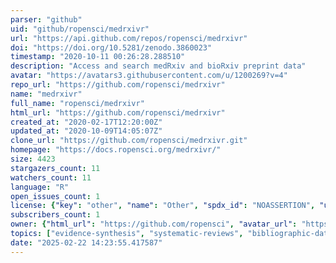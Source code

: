 ```yaml
---
parser: "github"
uid: "github/ropensci/medrxivr"
url: "https://api.github.com/repos/ropensci/medrxivr"
doi: "https://doi.org/10.5281/zenodo.3860023"
timestamp: "2020-10-11 00:26:28.288510"
description: "Access and search medRxiv and bioRxiv preprint data"
avatar: "https://avatars3.githubusercontent.com/u/1200269?v=4"
repo_url: "https://github.com/ropensci/medrxivr"
name: "medrxivr"
full_name: "ropensci/medrxivr"
html_url: "https://github.com/ropensci/medrxivr"
created_at: "2020-02-17T12:20:00Z"
updated_at: "2020-10-09T14:05:07Z"
clone_url: "https://github.com/ropensci/medrxivr.git"
homepage: "https://docs.ropensci.org/medrxivr/"
size: 4423
stargazers_count: 11
watchers_count: 11
language: "R"
open_issues_count: 1
license: {"key": "other", "name": "Other", "spdx_id": "NOASSERTION", "url": null, "node_id": "MDc6TGljZW5zZTA="}
subscribers_count: 1
owner: {"html_url": "https://github.com/ropensci", "avatar_url": "https://avatars3.githubusercontent.com/u/1200269?v=4", "login": "ropensci", "type": "Organization"}
topics: ["evidence-synthesis", "systematic-reviews", "bibliographic-database", "rstats", "r-package", "r", "preprint-records", "medrxiv-data", "biorxiv", "peer-reviewed"]
date: "2025-02-22 14:23:55.417587"
---
```

